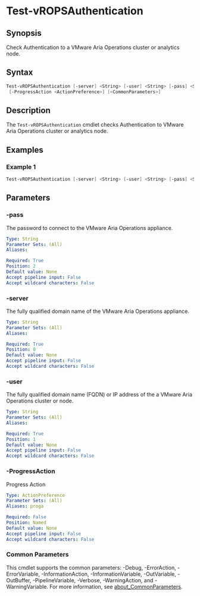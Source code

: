 # Test-vROPSAuthentication

## Synopsis

Check Authentication to a VMware Aria Operations cluster or analytics node.

## Syntax

```powershell
Test-vROPSAuthentication [-server] <String> [-user] <String> [-pass] <String>
 [-ProgressAction <ActionPreference>] [<CommonParameters>]
```

## Description

The `Test-vROPSAuthentication` cmdlet checks Authentication to VMware Aria Operations cluster or analytics node.

## Examples

### Example 1

```powershell
Test-vROPSAuthentication [-server] <String> [-user] <String> [-pass] <String>
```

## Parameters

### -pass

The password to connect to the VMware Aria Operations appliance.

```yaml
Type: String
Parameter Sets: (All)
Aliases:

Required: True
Position: 2
Default value: None
Accept pipeline input: False
Accept wildcard characters: False
```

### -server

The fully qualified domain name of the VMware Aria Operations appliance.

```yaml
Type: String
Parameter Sets: (All)
Aliases:

Required: True
Position: 0
Default value: None
Accept pipeline input: False
Accept wildcard characters: False
```

### -user

The fully qualified domain name (FQDN) or IP address of the a VMware Aria Operations cluster or node.

```yaml
Type: String
Parameter Sets: (All)
Aliases:

Required: True
Position: 1
Default value: None
Accept pipeline input: False
Accept wildcard characters: False
```

### -ProgressAction

Progress Action

```yaml
Type: ActionPreference
Parameter Sets: (All)
Aliases: proga

Required: False
Position: Named
Default value: None
Accept pipeline input: False
Accept wildcard characters: False
```

### Common Parameters

This cmdlet supports the common parameters: -Debug, -ErrorAction, -ErrorVariable, -InformationAction, -InformationVariable, -OutVariable, -OutBuffer, -PipelineVariable, -Verbose, -WarningAction, and -WarningVariable. For more information, see [about_CommonParameters](http://go.microsoft.com/fwlink/?LinkID=113216).
